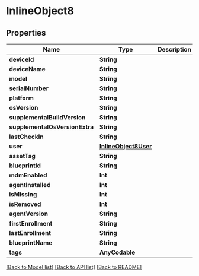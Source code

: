# InlineObject8

## Properties
Name | Type | Description | Notes
------------ | ------------- | ------------- | -------------
**deviceId** | **String** |  | [optional] 
**deviceName** | **String** |  | [optional] 
**model** | **String** |  | [optional] 
**serialNumber** | **String** |  | [optional] 
**platform** | **String** |  | [optional] 
**osVersion** | **String** |  | [optional] 
**supplementalBuildVersion** | **String** |  | [optional] 
**supplementalOsVersionExtra** | **String** |  | [optional] 
**lastCheckIn** | **String** |  | [optional] 
**user** | [**InlineObject8User**](InlineObject8User.md) |  | [optional] 
**assetTag** | **String** |  | [optional] 
**blueprintId** | **String** |  | [optional] 
**mdmEnabled** | **Int** |  | [optional] 
**agentInstalled** | **Int** |  | [optional] 
**isMissing** | **Int** |  | [optional] 
**isRemoved** | **Int** |  | [optional] 
**agentVersion** | **String** |  | [optional] 
**firstEnrollment** | **String** |  | [optional] 
**lastEnrollment** | **String** |  | [optional] 
**blueprintName** | **String** |  | [optional] 
**tags** | **AnyCodable** |  | [optional] 

[[Back to Model list]](../README.md#documentation-for-models) [[Back to API list]](../README.md#documentation-for-api-endpoints) [[Back to README]](../README.md)


